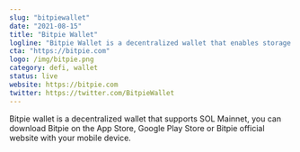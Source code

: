 ```yaml
---
slug: "bitpiewallet"
date: "2021-08-15"
title: "Bitpie Wallet"
logline: "Bitpie Wallet is a decentralized wallet that enables storage and usage of SOL/SPL tokens."
cta: "https://bitpie.com"
logo: /img/bitpie.png
category: defi, wallet
status: live
website: https://bitpie.com
twitter: https://twitter.com/BitpieWallet
---
```


Bitpie wallet is a decentralized wallet that supports SOL Mainnet, you can download Bitpie on the App Store, Google Play Store or Bitpie official website with your mobile device.